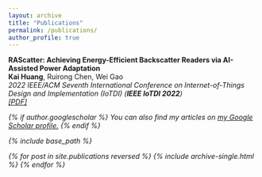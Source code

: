 ```yaml
---
layout: archive
title: "Publications"
permalink: /publications/
author_profile: true
---
```


<b>RAScatter: Achieving Energy-Efficient Backscatter Readers via AI-Assisted Power Adaptation</b> <br>
<b>Kai Huang</b>, Ruirong Chen, Wei Gao <br>
<i>2022 IEEE/ACM Seventh International Conference on Internet-of-Things Design and Implementation (IoTDI) (<b>IEEE IoTDI 2022</b>)<br>
<i>[[PDF]](https://ieeexplore.ieee.org/document/9797444)


{% if author.googlescholar %}
  You can also find my articles on <u><a href="{{author.googlescholar}}">my Google Scholar profile</a>.</u>
{% endif %}

{% include base_path %}

{% for post in site.publications reversed %}
  {% include archive-single.html %}
{% endfor %}
